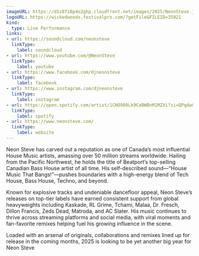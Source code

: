 ```yaml
---
imageURL: https://d1s8fi0p4o2ghp.cloudfront.net/images/2025/NeonSteve.jpg
logoURL: https://wickedwoods.festivalpro.com/?getFile&FILEID=35921
kind:
  type: Live Performance
links:
- url: https://soundcloud.com/neonsteve
  linkType:
    label: soundcloud
- url: https://www.youtube.com/@NeonSteve
  linkType:
    label: youtube
- url: https://www.facebook.com/djneonsteve
  linkType:
    label: facebook
- url: https://www.instagram.com/djneonsteve
  linkType:
    label: instagram
- url: https://open.spotify.com/artist/1CNO980Lk9CaBWBnM1MZXi?si=QPqdwC2wQeSPRJQBDRBu2w
  linkType:
    label: spotify
- url: https://www.neonsteve.com/
  linkType:
    label: website
---
```

Neon Steve has carved out a reputation as one of Canada’s most influential House Music artists, amassing over 50 million streams worldwide. Hailing from the Pacific Northwest, he holds the title of Beatport’s top-selling Canadian Bass House artist of all time. His self-described sound—“House Music That Bangs!”—pushes boundaries with a high-energy blend of Tech House, Bass House, Techno, and beyond.

Known for explosive tracks and undeniable dancefloor appeal, Neon Steve’s releases on top-tier labels have earned consistent support from global heavyweights including Kaskade, RL Grime, Tchami, Malaa, Dr. Fresch, Dillon Francis, Zeds Dead, Matroda, and AC Slater. His music continues to thrive across streaming platforms and social media, with viral moments and fan-favorite remixes helping fuel his growing influence in the scene.

Loaded with an arsenal of originals, collaborations and remixes lined up for release in the coming months, 2025 is looking to be yet another big year for Neon Steve 